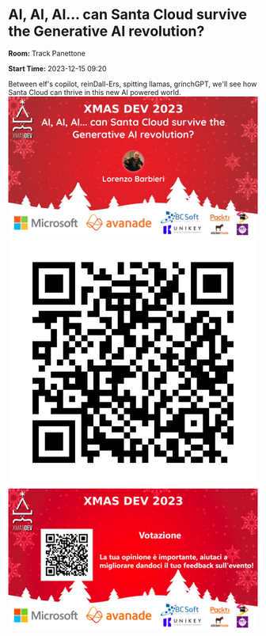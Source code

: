 # AI, AI, AI... can Santa Cloud survive the Generative AI revolution?
**Room:** Track Panettone

**Start Time:** 2023-12-15 09:20

Between elf's copilot, reinDall-Ers, spitting llamas, grinchGPT, we'll see how Santa Cloud can thrive in this new AI powered world.
![Banner](Room1_09_20.jpeg 'SessionBanner')
![QR](qr.png 'Qr')
![Voting Banner](VotingBanner.png 'Voting Banner')

